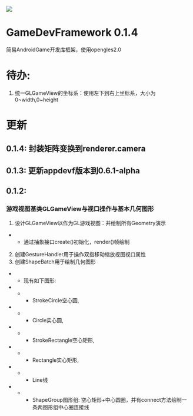 [![](https://jitpack.io/v/AIDEProjects/GameDevFramework.svg)](https://jitpack.io/#AIDEProjects/GameDevFramework)

# GameDevFramework 0.1.4
简易AndroidGame开发库框架，使用opengles2.0

# 待办: 
1. 统一GLGameView的坐标系：使用左下到右上坐标系，大小为0~width,0~height

# 更新
## 0.1.4: 封装矩阵变换到renderer.camera

## 0.1.3: 更新appdevf版本到0.6.1-alpha

## 0.1.2: 
### 游戏视图基类GLGameView与视口操作与基本几何图形
1. 设计GLGameView以作为GL游戏视图：并绘制所有Geometry演示
- - 通过抽象接口create()初始化，render()帧绘制
2. 创建GestureHandler用于操作双指移动缩放视图视口属性
3. 创建ShapeBatch用于绘制几何图形
- - 现有如下图形: 
- - - StrokeCircle空心圆, 
- - - Circle实心圆, 
- - - StrokeRectangle空心矩形, 
- - - Rectangle实心矩形, 
- - - Line线
- - - ShapeGroup图形组: 空心矩形+中心圆圈，并有connect方法绘制一条两图形组中心圈连接线


